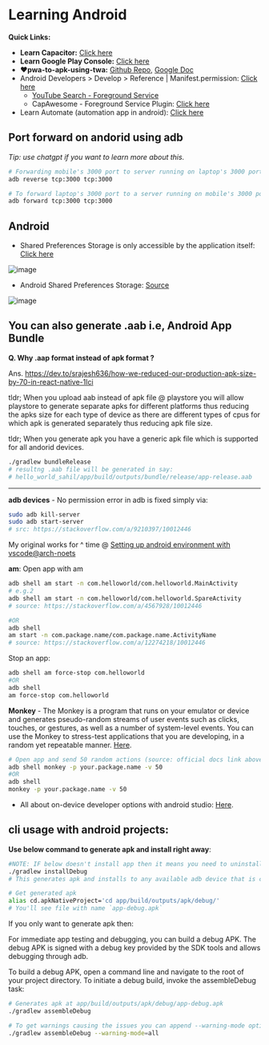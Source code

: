 # Learning Android

**Quick Links:**
- **Learn Capacitor:** [Click here](https://github.com/sahilrajput03/sahilrajput03/blob/master/learn-capacitor.md)
- **Learn Google Play Console:** [Click here](https://github.com/sahilrajput03/sahilrajput03/blob/master/learn-playconsole.md)
- **❤️pwa-to-apk-using-twa:** [Github Repo](https://github.com/sahilrajput03/pwa-to-apk-using-twa), [Google Doc](https://docs.google.com/document/d/1NG43BwNhiy9t198t_QFQYPTGeHceSa9KzgULQ0uKeuQ/edit?tab=t.0#heading=h.qlv0e77qh2p)
- Android Developers > Develop > Reference | Manifest.permission: [Click here](https://developer.android.com/reference/android/Manifest.permission#MANAGE_DEVICE_POLICY_ACROSS_USERS_SECURITY_CRITICAL)
  - [YouTube Search - Foreground Service](https://www.youtube.com/results?search_query=foreround+service+android)
  - CapAwesome - Foreground Service Plugin: [Click here](https://capawesome.io/plugins/android-foreground-service/)
- Learn Automate (automation app in android): [Click here](https://docs.google.com/document/d/11Fyoox3T8T1y-TYNR69Y7y91YRkzt6dsfd6WVADYqeI/edit?tab=t.0#heading=h.b3xil96j40lh)

## Port forward on andorid using adb

*Tip: use chatgpt if you want to learn more about this.*

```bash
# Forwarding mobile's 3000 port to server running on laptop's 3000 port: (This makes your mobile access localhost:3000 as if it's running locally.)
adb reverse tcp:3000 tcp:3000

# To forward laptop's 3000 port to a server running on mobile's 3000 port
adb forward tcp:3000 tcp:3000
```

## Android

- Shared Preferences Storage is only accessible by the application itself: [Click here](https://developer.android.com/training/data-storage/shared-preferences#get-handle)

![image](https://user-images.githubusercontent.com/31458531/236378843-cf64bd11-3333-40c0-a7d9-ced1b74e4125.png)

- Android Shared Preferences Storage: [Source](https://stackoverflow.com/a/9244620/10012446)

![image](https://user-images.githubusercontent.com/31458531/236378634-80a988c0-ff74-41ea-bd8c-eb50aa393c26.png)



## You can also generate .aab i.e, Android App Bundle

**Q. Why .aap format instead of apk format ?**

Ans.  https://dev.to/srajesh636/how-we-reduced-our-production-apk-size-by-70-in-react-native-1lci

tldr; When you upload aab instead of apk file @ playstore you will allow playstore to generate separate apks for different platforms thus reducing the apks size for each type of device as there are different types of cpus for which apk is generated separately thus reducing apk file size.

tldr; When you generate apk you have a generic apk file which is supported for all andorid devices.

```bash
./gradlew bundleRelease
# resultng .aab file will be generated in say:
# hello_world_sahil/app/build/outputs/bundle/release/app-release.aab
```

***

**adb devices** - No permission error in adb is fixed simply via:

```bash
sudo adb kill-server
sudo adb start-server
# src: https://stackoverflow.com/a/9210397/10012446
```

My original works for ^ time @ [Setting up android environment with vscode@arch-noets](https://github.com/sahilrajput03/sahilrajput03/blob/master/arch-notes.md#setting-up-android-environment-with-vscode)

**am**: Open app with am

```bash
adb shell am start -n com.helloworld/com.helloworld.MainActivity
# e.g.2
adb shell am start -n com.helloworld/com.helloworld.SpareActivity
# source: https://stackoverflow.com/a/4567928/10012446

#OR
adb shell
am start -n com.package.name/com.package.name.ActivityName
# source: https://stackoverflow.com/a/12274218/10012446
```

Stop an app:

```bash
adb shell am force-stop com.helloworld
#OR
adb shell
am force-stop com.helloworld
```

**Monkey** - The Monkey is a program that runs on your emulator or device and generates pseudo-random streams of user events such as clicks, touches, or gestures, as well as a number of system-level events. You can use the Monkey to stress-test applications that you are developing, in a random yet repeatable manner. [Here](https://developer.android.com/studio/test/monkey).

```bash
# Open app and send 50 random actions (source: official docs link above)
adb shell monkey -p your.package.name -v 50
#OR
adb shell
monkey -p your.package.name -v 50
```

- All about on-device developer options with android studio: [Here](https://developer.android.com/studio/debug/dev-options).

## cli usage with android projects:

**Use below command to generate apk and install right away**:

```bash
#NOTE: IF below doesn't install app then it means you need to uninstall app for all users and it re-running command would definitely work!!
./gradlew installDebug
# This generates apk and installs to any available adb device that is connected

# Get generated apk
alias cd.apkNativeProject='cd app/build/outputs/apk/debug/'
# You'll see file with name `app-debug.apk`
```

If you only want to generate apk then:

For immediate app testing and debugging, you can build a debug APK. The debug APK is signed with a debug key provided by the SDK tools and allows debugging through adb.

To build a debug APK, open a command line and navigate to the root of your project directory. To initiate a debug build, invoke the assembleDebug task:

```bash
# Generates apk at app/build/outputs/apk/debug/app-debug.apk
./gradlew assembleDebug

# To get warnings causing the issues you can append --warning-mode option like that:
./gradlew assembleDebug --warning-mode=all
```
